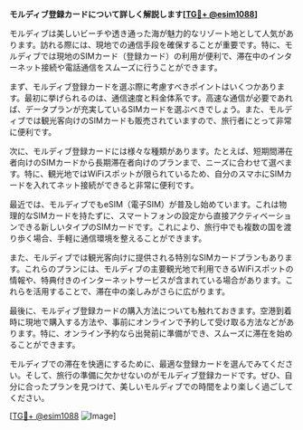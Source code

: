 **モルディブ登録カードについて詳しく解説します[[TG💪+ @esim1088](https://t.me/s/esim1088)]**

モルディブは美しいビーチや透き通った海が魅力的なリゾート地として人気があります。訪れる際には、現地での通信手段を確保することが重要です。特に、モルディブでは現地のSIMカード（登録カード）の利用が便利で、滞在中のインターネット接続や電話通信をスムーズに行うことができます。

まず、モルディブ登録カードを選ぶ際に考慮すべきポイントはいくつかあります。最初に挙げられるのは、通信速度と料金体系です。高速な通信が必要であれば、データプランが充実しているSIMカードを選ぶべきでしょう。また、モルディブでは観光客向けのSIMカードも販売されていますので、旅行者にとって非常に便利です。

次に、モルディブ登録カードには様々な種類があります。たとえば、短期間滞在者向けのSIMカードから長期滞在者向けのプランまで、ニーズに合わせて選べます。特に、観光地ではWiFiスポットが限られているため、自分のスマホにSIMカードを入れてネット接続ができると非常に便利です。

最近では、モルディブでもeSIM（電子SIM）が普及し始めています。これは物理的なSIMカードを持たずに、スマートフォンの設定から直接アクティベーションできる新しいタイプのSIMカードです。これにより、旅行中でも複数の国を渡り歩く場合、手軽に通信環境を整えることができます。

また、モルディブでは観光客向けに提供される特別なSIMカードプランもあります。これらのプランには、モルディブの主要観光地で利用できるWiFiスポットの情報や、特典付きのインターネットサービスが含まれている場合があります。これらを活用することで、滞在中の楽しみがさらに広がります。

最後に、モルディブ登録カードの購入方法についても触れておきます。空港到着時に現地で購入する方法や、事前にオンラインで予約して受け取る方法などがあります。特に、オンライン予約なら出発前に準備ができ、スムーズに滞在を始めることができます。

モルディブでの滞在を快適にするために、最適な登録カードを選んでみてください。そして、旅行の準備に欠かせないのがモルディブ登録カードです。ぜひ、自分に合ったプランを見つけて、美しいモルディブでの時間をより楽しく過ごしてください。

[[TG💪+ @esim1088](https://t.me/s/esim1088) ![Image](https://i.postimg.cc/Y0z9fWf4/image.png)]